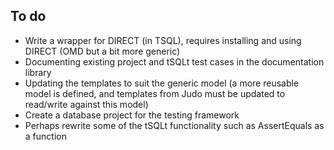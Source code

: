 ## To do

- Write a wrapper for  DIRECT (in TSQL), requires installing and using DIRECT (OMD but a bit more  generic)
- Documenting existing project and tSQLt test cases in the documentation library
- Updating the templates to suit the generic model (a more reusable model is defined, and templates     from Judo must be updated to read/write against this model)
- Create a database project for the testing framework
- Perhaps rewrite some of the tSQLt functionality such as AssertEquals as a function

